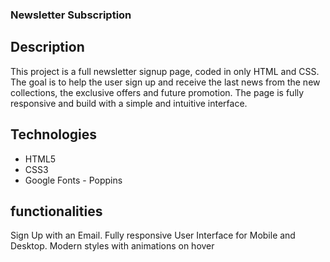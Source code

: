 ### Newsletter Subscription

## Description
This project is a full newsletter signup page, coded in only HTML and CSS. The goal is to help the user sign up and receive the last news from the new collections, the exclusive offers and future promotion. The page is fully responsive and build with a simple and intuitive interface.

## Technologies
- HTML5
- CSS3
- Google Fonts - Poppins

## functionalities
Sign Up with an Email.
Fully responsive User Interface for Mobile and Desktop.
Modern styles with animations on hover
